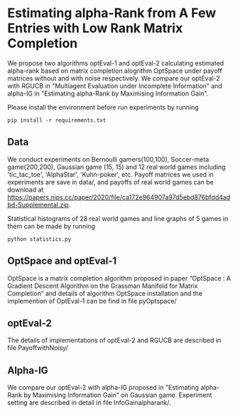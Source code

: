 # Estimating alpha-Rank from A Few Entries with Low Rank Matrix Completion

We propose two algorithms optEval-1 and optEval-2 calculating estimated alpha-rank based on matrix completion alogrithm  OptSpace under payoff matrices without and with noise respectively. We compare our optEval-2 with RGUCB in "Multiagent Evaluation under Incomplete Information" and alpha-IG in "Estimating alpha-Rank by Maximising Information Gain". 

Please install the environment before run experiments by running

```
pip install -r requirements.txt
```

## Data

We conduct experiments on Bernoulli gamers(100,100), Soccer-meta game(200,200), Gaussian game (15, 15) and 12 real world games including 'tic_tac_toe', 'AlphaStar', 'Kuhn-poker', etc. Payoff matrices we used in experiments are save in data/, and payoffs of real world games can be download at https://papers.nips.cc/paper/2020/file/ca172e964907a97d5ebd876bfdd4adbd-Supplemental.zip.

Statistical histograms of 28 real world games and line graphs of 5 games in them can be made by running 

```
python statistics.py
```



## OptSpace  and optEval-1

OptSpace is a matrix completion algorithm proposed in paper “OptSpace : A Gradient Descent Algorithm on the Grassman Manifold for Matrix Completion”  and details of algorithm OptSpace installation and the implemention of OptEval-1 can be find in file pyOptspace/



## optEval-2

The details of implementations of optEval-2 and RGUCB are described in file PayoffwithNoisy/



## Alpha-IG

We compare our optEval-2 with alpha-IG proposed in "Estimating alpha-Rank by Maximising Information Gain" on Gaussian game. Experiment setting are described in detail in file InfoGainalpharank/. 